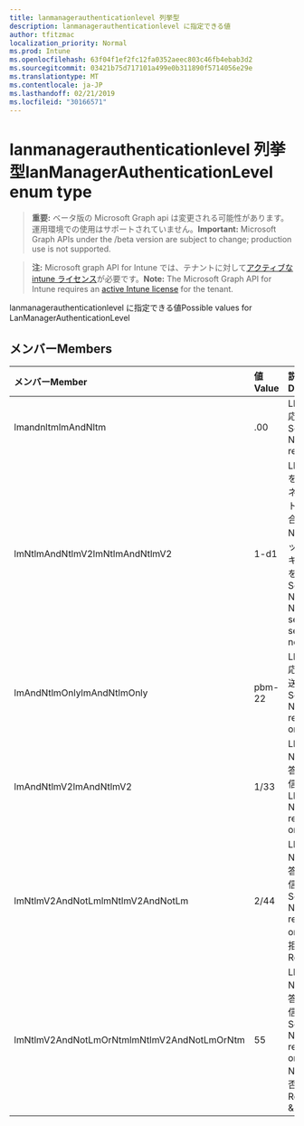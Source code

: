 ```yaml
---
title: lanmanagerauthenticationlevel 列挙型
description: lanmanagerauthenticationlevel に指定できる値
author: tfitzmac
localization_priority: Normal
ms.prod: Intune
ms.openlocfilehash: 63f04f1ef2fc12fa0352aeec803c46fb4ebab3d2
ms.sourcegitcommit: 03421b75d717101a499e0b311890f5714056e29e
ms.translationtype: MT
ms.contentlocale: ja-JP
ms.lasthandoff: 02/21/2019
ms.locfileid: "30166571"
---
```

# <a name="lanmanagerauthenticationlevel-enum-type"></a><span data-ttu-id="a9351-103">lanmanagerauthenticationlevel 列挙型</span><span class="sxs-lookup"><span data-stu-id="a9351-103">lanManagerAuthenticationLevel enum type</span></span>

> <span data-ttu-id="a9351-104">**重要:** ベータ版の Microsoft Graph api は変更される可能性があります。運用環境での使用はサポートされていません。</span><span class="sxs-lookup"><span data-stu-id="a9351-104">**Important:** Microsoft Graph APIs under the /beta version are subject to change; production use is not supported.</span></span>

> <span data-ttu-id="a9351-105">**注:** Microsoft graph API for Intune では、テナントに対して[アクティブな intune ライセンス](https://go.microsoft.com/fwlink/?linkid=839381)が必要です。</span><span class="sxs-lookup"><span data-stu-id="a9351-105">**Note:** The Microsoft Graph API for Intune requires an [active Intune license](https://go.microsoft.com/fwlink/?linkid=839381) for the tenant.</span></span>

<span data-ttu-id="a9351-106">lanmanagerauthenticationlevel に指定できる値</span><span class="sxs-lookup"><span data-stu-id="a9351-106">Possible values for LanManagerAuthenticationLevel</span></span>

## <a name="members"></a><span data-ttu-id="a9351-107">メンバー</span><span class="sxs-lookup"><span data-stu-id="a9351-107">Members</span></span>
|<span data-ttu-id="a9351-108">メンバー</span><span class="sxs-lookup"><span data-stu-id="a9351-108">Member</span></span>|<span data-ttu-id="a9351-109">値</span><span class="sxs-lookup"><span data-stu-id="a9351-109">Value</span></span>|<span data-ttu-id="a9351-110">説明</span><span class="sxs-lookup"><span data-stu-id="a9351-110">Description</span></span>|
|:---|:---|:---|
|<span data-ttu-id="a9351-111">lmandnltm</span><span class="sxs-lookup"><span data-stu-id="a9351-111">lmAndNltm</span></span>|<span data-ttu-id="a9351-112">.0</span><span class="sxs-lookup"><span data-stu-id="a9351-112">0</span></span>|<span data-ttu-id="a9351-113">LM & NTLM 応答の送信</span><span class="sxs-lookup"><span data-stu-id="a9351-113">Send LM & NTLM responses</span></span>|
|<span data-ttu-id="a9351-114">lmNtlmAndNtlmV2</span><span class="sxs-lookup"><span data-stu-id="a9351-114">lmNtlmAndNtlmV2</span></span>|<span data-ttu-id="a9351-115">1-d</span><span class="sxs-lookup"><span data-stu-id="a9351-115">1</span></span>|<span data-ttu-id="a9351-116">LM & NTLM を送信する-ネゴシエートされる場合は NTLMv2 セッションセキュリティを使用する</span><span class="sxs-lookup"><span data-stu-id="a9351-116">Send LM & NTLM-use NTLMv2 session security if negotiated</span></span>|
|<span data-ttu-id="a9351-117">lmAndNtlmOnly</span><span class="sxs-lookup"><span data-stu-id="a9351-117">lmAndNtlmOnly</span></span>|<span data-ttu-id="a9351-118">pbm-2</span><span class="sxs-lookup"><span data-stu-id="a9351-118">2</span></span>|<span data-ttu-id="a9351-119">LM & NTLM 応答のみを送信する</span><span class="sxs-lookup"><span data-stu-id="a9351-119">Send LM & NTLM responses only</span></span>|
|<span data-ttu-id="a9351-120">lmAndNtlmV2</span><span class="sxs-lookup"><span data-stu-id="a9351-120">lmAndNtlmV2</span></span>|<span data-ttu-id="a9351-121">1/3</span><span class="sxs-lookup"><span data-stu-id="a9351-121">3</span></span>|<span data-ttu-id="a9351-122">LM & NTLMv2 応答のみを送信する</span><span class="sxs-lookup"><span data-stu-id="a9351-122">Send LM & NTLMv2 responses only</span></span>|
|<span data-ttu-id="a9351-123">lmNtlmV2AndNotLm</span><span class="sxs-lookup"><span data-stu-id="a9351-123">lmNtlmV2AndNotLm</span></span>|<span data-ttu-id="a9351-124">2/4</span><span class="sxs-lookup"><span data-stu-id="a9351-124">4</span></span>|<span data-ttu-id="a9351-125">LM & NTLMv2 応答のみを送信します。</span><span class="sxs-lookup"><span data-stu-id="a9351-125">Send LM & NTLMv2 responses only.</span></span> <span data-ttu-id="a9351-126">lm を拒否する</span><span class="sxs-lookup"><span data-stu-id="a9351-126">Refuse LM</span></span>|
|<span data-ttu-id="a9351-127">lmNtlmV2AndNotLmOrNtm</span><span class="sxs-lookup"><span data-stu-id="a9351-127">lmNtlmV2AndNotLmOrNtm</span></span>|<span data-ttu-id="a9351-128">5</span><span class="sxs-lookup"><span data-stu-id="a9351-128">5</span></span>|<span data-ttu-id="a9351-129">LM & NTLMv2 応答のみを送信します。</span><span class="sxs-lookup"><span data-stu-id="a9351-129">Send LM & NTLMv2 responses only.</span></span> <span data-ttu-id="a9351-130">lm & NTLM を拒否する</span><span class="sxs-lookup"><span data-stu-id="a9351-130">Refuse LM & NTLM</span></span>|





